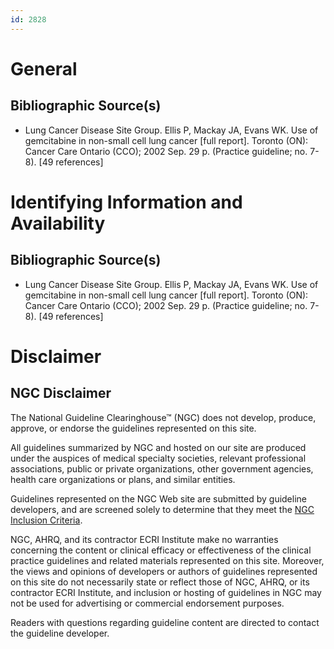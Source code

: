 ```yaml
---
id: 2828
---
```


# General

## Bibliographic Source(s)

- Lung Cancer Disease Site Group. Ellis P, Mackay JA, Evans WK. Use of gemcitabine in non-small cell lung cancer [full report]. Toronto (ON): Cancer Care Ontario (CCO); 2002 Sep. 29 p. (Practice guideline; no. 7-8). [49 references]

# Identifying Information and Availability

## Bibliographic Source(s)

- Lung Cancer Disease Site Group. Ellis P, Mackay JA, Evans WK. Use of gemcitabine in non-small cell lung cancer [full report]. Toronto (ON): Cancer Care Ontario (CCO); 2002 Sep. 29 p. (Practice guideline; no. 7-8). [49 references]

# Disclaimer

## NGC Disclaimer

The National Guideline Clearinghouse™ (NGC) does not develop, produce, approve, or endorse the guidelines represented on this site.

All guidelines summarized by NGC and hosted on our site are produced under the auspices of medical specialty societies, relevant professional associations, public or private organizations, other government agencies, health care organizations or plans, and similar entities.

Guidelines represented on the NGC Web site are submitted by guideline developers, and are screened solely to determine that they meet the [NGC Inclusion Criteria](/help-and-about/summaries/inclusion-criteria).

NGC, AHRQ, and its contractor ECRI Institute make no warranties concerning the content or clinical efficacy or effectiveness of the clinical practice guidelines and related materials represented on this site. Moreover, the views and opinions of developers or authors of guidelines represented on this site do not necessarily state or reflect those of NGC, AHRQ, or its contractor ECRI Institute, and inclusion or hosting of guidelines in NGC may not be used for advertising or commercial endorsement purposes.

Readers with questions regarding guideline content are directed to contact the guideline developer.

